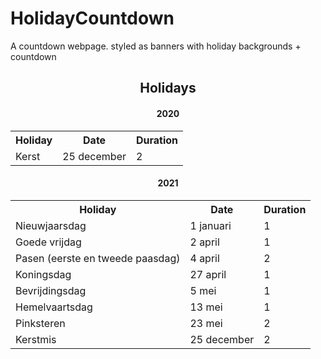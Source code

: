 # HolidayCountdown

A countdown webpage. styled as banners with holiday backgrounds + countdown

<h2 align="center">Holidays</h2>

<table>
<thead>
<h4 align="center">2020</h4>
</thead>
<tr>
<th>Holiday</th>
<th>Date</th>
<th>Duration</th>
</tr>
<tr>
<td>Kerst</td>
<td>25 december</td>
<td>2</td>
</tr>
</table>


<table>
<thead>
<h4 align="center">2021</h4>
</thead>
<tr>
<th>Holiday</th>
<th>Date</th>
<th>Duration</th>
</tr>
<tr>
<td>Nieuwjaarsdag</td>
<td>1 januari</td>
<td>1</td>
</tr>
<tr>
<td>Goede vrijdag</td>
<td>2 april</td>
<td>1</td>
</tr>
<tr>
<td>Pasen (eerste en tweede paasdag)</td>
<td>4 april</td>
<td>2</td>
</tr>
<tr>
<td>Koningsdag</td>
<td>27 april</td>
<td>1</td>
</tr>
<tr>
<td>Bevrijdingsdag</td>
<td>5 mei</td>
<td>1</td>
</tr>
<tr>
<td>Hemelvaartsdag</td>
<td>13 mei</td>
<td>1</td>
</tr>
<tr>
<td>Pinksteren</td>
<td>23 mei</td>
<td>2</td>
</tr>
<tr>
<td>Kerstmis</td>
<td>25 december</td>
<td>2</td>
</tr>
</table>
